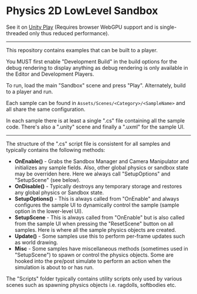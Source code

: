 # Physics 2D LowLevel Sandbox

See it on [Unity Play](https://play.unity.com/en/games/dda44876-f374-43c9-a406-1e6b0330316f/sandbox-webgpu-single-thread) (Requires browser WebGPU support and is single-threaded only thus reduced performance).

---

This repository contains examples that can be built to a player.

You MUST first enable "Development Build" in the build options for the debug rendering to display anything as debug rendering is only available in the Editor and Development Players.

To run, load the main "Sandbox" scene and press "Play". Alternately, build to a player and run.

Each sample can be found in `Assets/Scenes/<Category>/<SampleName>` and all share the same configuration.

In each sample there is at least a single ".cs" file containing all the sample code. There's also a ".unity" scene and finally a ".uxml" for the sample UI.

---

The structure of the ".cs" script file is consistent for all samples and typically contains the following methods:

- **OnEnable()** - Grabs the Sandbox Manager and Camera Manipulator and initializes any sample fields. Also, other global physics or sandbox state may be overriden here. Here we always call "SetupOptions" and "SetupScene" (see below).
- **OnDisable()** - Typically destroys any temporary storage and restores any global physics or Sandbox state.
- **SetupOptions()** - This is always called from "OnEnable" and always configures the sample UI to dynamically control the sample (sample option in the lower-level UI).
- **SetupScene** - This is always called from "OnEnable" but is also called from the sample UI when pressing the "ResetScene" button on all samples. Here is where all the sample physics objects are created.
- **Update()** - Some samples use this to perform per-frame updates such as world drawing.
- **Misc** - Some samples have miscellaneous methods (sometimes used in "SetupScene") to spawn or control the physics objects. Some are hooked into the pre/post simulate to perform an action when the simulation is about to or has run.  

The "Scripts" folder typically contains utility scripts only used by various scenes such as spawning physics objects i.e. ragdolls, softbodies etc.
